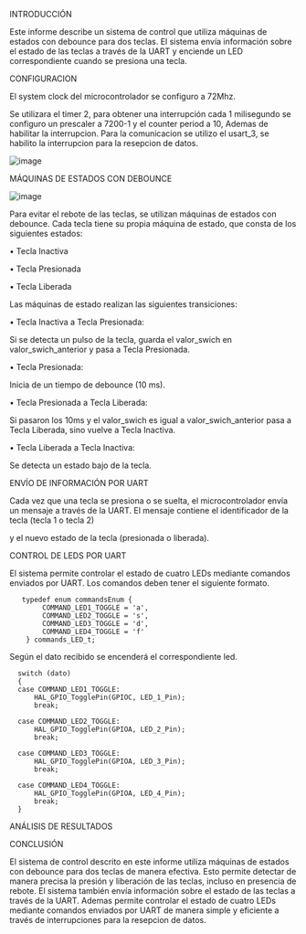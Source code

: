 INTRODUCCIÓN

Este informe describe un sistema de control que utiliza máquinas de estados con debounce para dos teclas. 
El sistema envía información sobre el estado de las teclas a través de la UART y enciende un LED correspondiente cuando se presiona una tecla.

CONFIGURACION

El system clock del microcontrolador se configuro a 72Mhz.

Se utilizara el timer 2, para obtener una interrupción cada 1 milisegundo se configuro un prescaler a 7200-1 y el counter period a 10, Ademas de habilitar la interrupcion. 
Para la comunicacion se utilizo el usart_3, se habilito la interrupcion para la resepcion de datos.

![image](https://github.com/ErickDiaz2001/Ejercicio_4/assets/169405943/39c48379-5868-47ba-944b-89a8024f9a9f)



MÁQUINAS DE ESTADOS CON DEBOUNCE

![image](https://github.com/ErickDiaz2001/Ejercicio_4/assets/169405943/f791805e-a26c-49cf-807e-db8f2ac320b6)

Para evitar el rebote de las teclas, se utilizan máquinas de estados con debounce. Cada tecla tiene su propia máquina de estado, que consta de los siguientes estados:

•	Tecla Inactiva

•	Tecla Presionada

•	Tecla Liberada

Las máquinas de estado realizan las siguientes transiciones:

•	Tecla Inactiva a Tecla Presionada: 

Si se detecta un pulso de la tecla, guarda el valor_swich en valor_swich_anterior y pasa a Tecla Presionada.

•	Tecla Presionada: 

Inicia de un tiempo de debounce (10 ms).

•	Tecla Presionada a Tecla Liberada: 

Si pasaron los 10ms y el valor_swich es igual a valor_swich_anterior pasa a Tecla Liberada, sino vuelve a Tecla Inactiva.

•	Tecla Liberada a Tecla Inactiva: 

Se detecta un estado bajo de la tecla.

ENVÍO DE INFORMACIÓN POR UART

Cada vez que una tecla se presiona o se suelta, el microcontrolador envía un mensaje a través de la UART. El mensaje contiene el identificador de la tecla (tecla 1 o tecla 2) 

y el nuevo estado de la tecla (presionada o liberada).

CONTROL DE LEDS POR UART

El sistema permite controlar el estado de cuatro LEDs mediante comandos enviados por UART. Los comandos deben tener el siguiente formato.

       typedef enum commandsEnum {
	        COMMAND_LED1_TOGGLE = 'a',
	        COMMAND_LED2_TOGGLE = 's',
	        COMMAND_LED3_TOGGLE = 'd',
	        COMMAND_LED4_TOGGLE = 'f'
        } commands_LED_t;
	
Según el dato recibido se encenderá el correspondiente led.
 
	  switch (dato)
	  {
	  case COMMAND_LED1_TOGGLE:
		  HAL_GPIO_TogglePin(GPIOC, LED_1_Pin);
		  break;

	  case COMMAND_LED2_TOGGLE:
		  HAL_GPIO_TogglePin(GPIOA, LED_2_Pin);
		  break;

	  case COMMAND_LED3_TOGGLE:
		  HAL_GPIO_TogglePin(GPIOA, LED_3_Pin);
		  break;

	  case COMMAND_LED4_TOGGLE:
		  HAL_GPIO_TogglePin(GPIOA, LED_4_Pin);
		  break;
	  }

ANÁLISIS DE RESULTADOS 


CONCLUSIÓN

El sistema de control descrito en este informe utiliza máquinas de estados con debounce para dos teclas de manera efectiva.
Esto permite detectar de manera precisa la presión y liberación de las teclas, incluso en presencia de rebote.
El sistema también envía información sobre el estado de las teclas a través de la UART.
Ademas permite controlar el estado de cuatro LEDs mediante comandos enviados por UART de manera simple y eficiente a través de interrupciones para la resepcion de datos.
